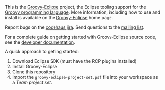 This is the [Groovy-Eclipse](http://groovy.codehaus.org/Eclipse+Plugin) project, the Eclipse tooling support for the [Groovy programming language](http://groovy.codehaus.org).  More information, including how to use and install is available on the [Groovy-Eclipse](http://groovy.codehaus.org/Eclipse+Plugin) home page.

Report bugs on the [codehaus jira](http://jira.codehaus.org/browse/GRECLIPSE).  Send questions to the [mailing list](http://xircles.codehaus.org/lists/eclipse-plugin-user@groovy.codehaus.org).

For a complete guide on getting started with Groovy-Eclipse source code, see the [developer documentation](http://groovy.codehaus.org/Getting+Started+With+Groovy-Eclipse+Source+Code).

A quick approach to getting started:

1. Download Eclipse SDK (must have the RCP plugins installed)
2. Install Groovy-Eclipse
3. Clone this repository 
4. Import the `groovy-eclipse-project-set.psf` file into your workspace as a *Team project set*.